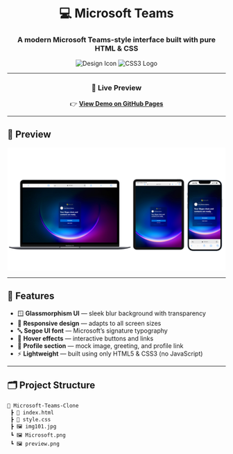 <div align="center">

# 💻 Microsoft Teams 

### A modern Microsoft Teams-style interface built with pure HTML & CSS

<img src="https://cdn-icons-png.flaticon.com/512/888/888859.png" height="60" alt="Design Icon"/>
<img src="https://upload.wikimedia.org/wikipedia/commons/d/d5/CSS3_logo_and_wordmark.svg" height="60" alt="CSS3 Logo"/>

---

### 🚀 **Live Preview**

👉 [**View Demo on GitHub Pages**](https://anujghimire08.github.io/Microsoft-Teams/)  


</div>

---

## 📸 Preview

![Preview Screenshot](images/ProjectPreview.png)  


---

## 🧱 Features

- 🪟 **Glassmorphism UI** — sleek blur background with transparency  
- 🎨 **Responsive design** — adapts to all screen sizes  
- 🔤 **Segoe UI font** — Microsoft’s signature typography  
- 🔘 **Hover effects** — interactive buttons and links  
- 👤 **Profile section** — mock image, greeting, and profile link  
- ⚡ **Lightweight** — built using only HTML5 & CSS3 (no JavaScript)

---

## 🗂️ Project Structure

```text
📁 Microsoft-Teams-Clone
 ┣ 📄 index.html
 ┣ 📄 style.css
 ┣ 🖼️ img101.jpg
 ┗ 🖼️ Microsoft.png
 ┗ 🖼️ preview.png

